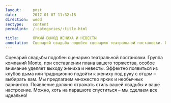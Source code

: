 ```yaml
---
layout:     post
date:       2017-01-07 11:32:18
direction:  wedd
sectype:    content
permalink:  /:categories/:title.html

title:      ЯРКИЙ ВЫХОД ЖЕНИХА И НЕВЕСТЫ               
annotatio:  Сценарий свадьбы подобен сценарию театральной постановки. Группа компаний Monte, при составлении плана вашего торжества, особое внимание уделяет выходу жениха и невесты. Эффектно появиться из клубов дыма или традиционно подойти к жениху под руку с отцом – выбирать вам. Мы предлагаем множество ярких и необычных вариантов. Появление должно отражать стиль вашей свадьбы и ваше настроение. Можно, хоть на парашюте спуститься – мы сделаем все идеально! 
---
```


Сценарий свадьбы подобен сценарию театральной постановки. Группа компаний Monte, при составлении плана вашего торжества, особое внимание уделяет выходу жениха и невесты. Эффектно появиться из клубов дыма или традиционно подойти к жениху под руку с отцом – выбирать вам. Мы предлагаем множество ярких и необычных вариантов. Появление должно отражать стиль вашей свадьбы и ваше настроение. Можно, хоть на парашюте спуститься – мы сделаем все идеально!   